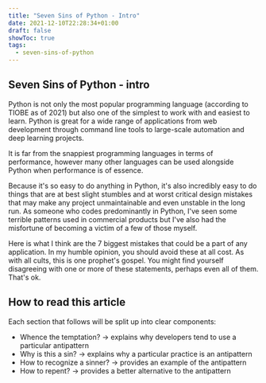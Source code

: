 ```yaml
---
title: "Seven Sins of Python - Intro"
date: 2021-12-10T22:28:34+01:00
draft: false
showToc: true
tags:
  - seven-sins-of-python
---
```


## Seven Sins of Python - intro

Python is not only the most popular programming language (according to TIOBE as of 2021) but also one of the simplest to work with and easiest to learn. Python is great for a wide range of applications from web development through command line tools to large-scale automation and deep learning projects.

It is far from the snappiest programming languages in terms of performance, however many other languages can be used alongside Python when performance is of essence.

Because it's so easy to do anything in Python, it's also incredibly easy to do things that are at best slight stumbles and at worst critical design mistakes that may make any project unmaintainable and even unstable in the long run. As someone who codes predominantly in Python, I've seen some terrible patterns used in commercial products but I've also had the misfortune of becoming a victim of a few of those myself.

Here is what I think are the 7 biggest mistakes that could be a part of any application. In my humble opinion, you should avoid these at all cost. As with all cults, this is one prophet's gospel. You might find yourself disagreeing with one or more of these statements, perhaps even all of them. That's ok.

## How to read this article

Each section that follows will be split up into clear components:

- Whence the temptation? -> explains why developers tend to use a particular antipattern
- Why is this a sin? -> explains why a particular practice is an antipattern
- How to recognize a sinner? -> provides an example of the antipattern
- How to repent? -> provides a better alternative to the antipattern
